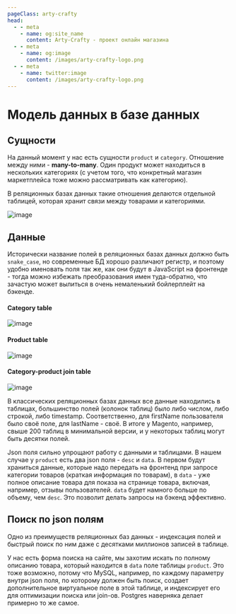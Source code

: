 ```yaml
---
pageClass: arty-crafty
head:
  - - meta
    - name: og:site_name
      content: Arty-Crafty - проект онлайн магазина
  - - meta
    - name: og:image
      content: /images/arty-crafty-logo.png
  - - meta
    - name: twitter:image
      content: /images/arty-crafty-logo.png
---
```


# Модель данных в базе данных

## Сущности

На данный момент у нас есть сущности `product` и `category`. Отношение между ними - **many-to-many**. Один продукт может находиться в нескольких категориях (с учетом того, что конкретный магазин маркетплейса тоже можно рассматривать как категорию).

В реляционных базах данных такие отношения делаются отдельной таблицей, которая хранит связи между товарами и категориями.

![image](/ru/arty-crafty/assets/images/db-schema-1.webp)

## Данные

Исторически название полей в реляционных базах данных должно быть `snake_case`, но современные БД хорошо различают регистр, и поэтому удобно именовать поля так же, как они будут в JavaScript на фронтенде - тогда можно избежать преобразования имен туда-обратно, что зачастую может вылиться в очень немаленький бойлерплейт на бэкенде.

#### Category table

![image](/ru/arty-crafty/assets/images/db-categories-data.webp)

#### Product table

![image](/ru/arty-crafty/assets/images/db-products-data.webp)

#### Category-product join table

![image](/ru/arty-crafty/assets/images/db-category-products-data.webp)

В классических реляционных базах данных все данные находились в таблицах, большинство полей (колонок таблиц) было либо числом, либо строкой, либо timestamp. Соответственно, для firstName пользователя было своё поле, для lastName - своё. В итоге у Magento, например, свыше 200 таблиц в минимальной версии, и у некоторых таблиц могут быть десятки полей.

Json поля сильно упрощают работу с данными и таблицами. В нашем случае у `product` есть два json поля - `desc` и `data`. В первом будут храниться данные, которые надо передать на фронтенд при запросе категории товаров (краткая информация по товарам), в `data` - уже полное описание товара для показа на странице товара, включая, например, отзывы пользователей. `data` будет намного больше по объему, чем `desc`. Это позволит делать запросы на бэкенд эффективно.

## Поиск по json полям

Одно из преимуществ реляционных баз данных - индексация полей и быстрый поиск по ним даже с десятками миллионов записей в таблице.

У нас есть форма поиска на сайте, мы захотим искать по полному описанию товара, который находится в `data` поле таблицы `product`. Это тоже возможно, потому что MySQL, например, по каждому параметру внутри json поля, по которому должен быть поиск, создает дополнительное виртуальное поле в этой таблице, и индексирует его для оптимизации поиска или join-ов. Postgres наверняка делает примерно то же самое.
